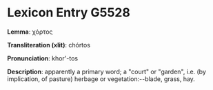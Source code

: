 # Lexicon Entry G5528

**Lemma**: χόρτος

**Transliteration (xlit)**: chórtos

**Pronunciation**: khor'-tos

**Description**:
apparently a primary word; a "court" or "garden", i.e. (by implication, of pasture) herbage or vegetation:--blade, grass, hay.
